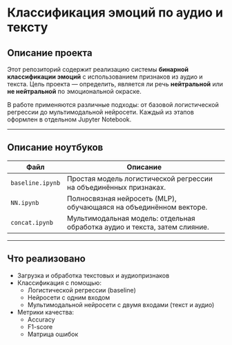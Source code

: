 
# Классификация эмоций по аудио и тексту

## Описание проекта

Этот репозиторий содержит реализацию системы **бинарной классификации эмоций** с использованием признаков из аудио и текста. Цель проекта — определить, является ли речь **нейтральной** или **не нейтральной** по эмоциональной окраске.

В работе применяются различные подходы: от базовой логистической регрессии до мультимодальной нейросети. Каждый из этапов оформлен в отдельном Jupyter Notebook.

---

## Описание ноутбуков

| Файл              | Описание                                                                 |
|-------------------|--------------------------------------------------------------------------|
| `baseline.ipynb`  | Простая модель логистической регрессии на объединённых признаках.        |
| `NN.ipynb`        | Полносвязная нейросеть (MLP), обучающаяся на объединённом векторе.       |
| `concat.ipynb`    | Мультимодальная модель: отдельная обработка аудио и текста, затем слияние.|

---


## Что реализовано

- Загрузка и обработка текстовых и аудиопризнаков
- Классификация с помощью:
  - Логистической регрессии (baseline)
  - Нейросети с одним входом
  - Мультимодальной нейросети с двумя входами (текст и аудио)
- Метрики качества:
  - Accuracy
  - F1-score
  - Матрица ошибок

